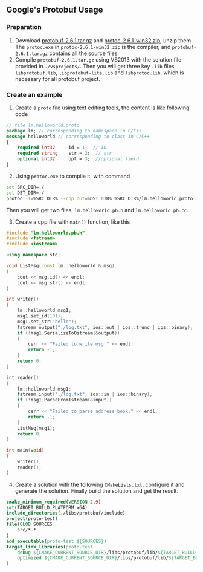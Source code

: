 ## Google's Protobuf Usage

### Preparation
1. Download [protobuf-2.6.1.tar.gz](https://github.com/google/protobuf/releases/download/v2.6.1/protobuf-2.6.1.tar.gz) and [protoc-2.6.1-win32.zip](https://github.com/google/protobuf/releases/download/v2.6.1/protoc-2.6.1-win32.zip), unzip them. The `protoc.exe` in `protoc-2.6.1-win32.zip` is the compiler, and `protobuf-2.6.1.tar.gz` contains all the source files.
2. Compile `protobuf-2.6.1.tar.gz` using VS2013 with the solution file provided in `./vsprojects/`. Then you will get three key `.lib` files, `libprotobuf.lib`, `libprotobuf-lite.lib` and `libprotoc.lib`, which is necessary for all protobuf project.

### Create an example
1. Create a `proto` file using text editing tools, the content is like following code
```protobuf
// file lm.helloworld.proto
package lm; // corresponding to namespace in C/C++
message helloworld // corresponding to class in C/C++
{ 
	required int32     id = 1;  // ID 
	required string    str = 2;  // str 
	optional int32     opt = 3;  //optional field 
}
```
2. Using `protoc.exe` to compile it, with command
```bash
set SRC_DIR=./
set DST_DIR=./
protoc -I=%SRC_DIR% --cpp_out=%DST_DIR% %SRC_DIR%/lm.helloworld.proto
```
Then you will get two files, `lm.helloworld.pb.h` and `lm.helloworld.pb.cc`.

3. Create a cpp file with `main()` function, like this
```cpp
#include "lm.helloworld.pb.h"
#include <fstream>
#include <iostream>

using namespace std;

void ListMsg(const lm::helloworld & msg)
{
	cout << msg.id() << endl;
	cout << msg.str() << endl;
}

int writer()
{
	lm::helloworld msg1;
	msg1.set_id(101);
	msg1.set_str("hello");
	fstream output("./log.txt", ios::out | ios::trunc | ios::binary);
	if (!msg1.SerializeToOstream(&output))
	{
		cerr << "Failed to write msg." << endl;
		return -1;
	}
	return 0;
}

int reader()
{
	lm::helloworld msg1;
	fstream input("./log.txt", ios::in | ios::binary);
	if (!msg1.ParseFromIstream(&input))
	{
		cerr << "Failed to parse address book." << endl;
		return -1;
	}
	ListMsg(msg1);
	return 0;
}

int main(void)
{
	writer();
	reader();
}
```
4. Create a solution with the following `CMakeLists.txt`, configure it and generate the solution. Finally build the solution and get the result.
```cmake
cmake_minimum_required(VERSION 2.9)
set(TARGET_BUILD_PLATFORM x64)
include_directories(./libs/protobuf/include)
project(proto-test)
file(GLOB SOURCES
    src/*.*
)
add_executable(proto-test ${SOURCES})
target_link_libraries(proto-test 
	debug ${CMAKE_CURRENT_SOURCE_DIR}/libs/protobuf/lib/${TARGET_BUILD_PLATFORM}/debug/*.lib
	optimized ${CMAKE_CURRENT_SOURCE_DIR}/libs/protobuf/lib/${TARGET_BUILD_PLATFORM}/release/*.lib
)
```
